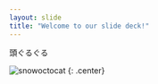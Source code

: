 ```yaml
---
layout: slide
title: "Welcome to our slide deck!"
---
```


頭ぐるぐる

![snowoctocat](https://octodex.github.com/images/snowoctocat.png)
{: .center}
